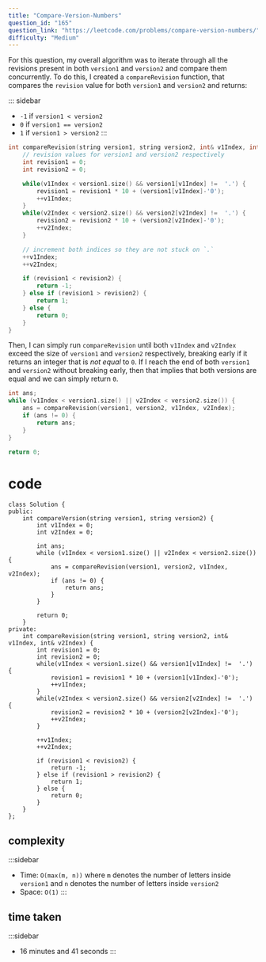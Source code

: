 ```yaml
---
title: "Compare-Version-Numbers"
question_id: "165"
question_link: "https://leetcode.com/problems/compare-version-numbers/"
difficulty: "Medium"
---
```


For this question, my overall algorithm was to iterate through all the revisions present in both `version1` and `version2`
and compare them concurrently.
To do this, I created a `compareRevision` function, 
that compares the `revision` value for both `version1` and `version2` and returns:

::: sidebar
- `-1` if `version1 < version2`
- `0` if `version1 == version2`
- `1` if `version1 > version2`
:::

```cpp
int compareRevision(string version1, string version2, int& v1Index, int& v2Index) {
    // revision values for version1 and version2 respectively
    int revision1 = 0;
    int revision2 = 0;

    while(v1Index < version1.size() && version1[v1Index] !=  '.') {
        revision1 = revision1 * 10 + (version1[v1Index]-'0');
        ++v1Index;
    }
    while(v2Index < version2.size() && version2[v2Index] !=  '.') {
        revision2 = revision2 * 10 + (version2[v2Index]-'0');
        ++v2Index;
    }

    // increment both indices so they are not stuck on `.`
    ++v1Index;
    ++v2Index;

    if (revision1 < revision2) {
        return -1;
    } else if (revision1 > revision2) {
        return 1;
    } else {
        return 0;
    }
}
```

Then, I can simply run `compareRevision` until both `v1Index` and `v2Index` exceed the size of `version1` and `version2` respectively,
breaking early if it returns an integer that is *not equal* to `0`.
If I reach the end of both `version1` and `version2` without breaking early,
then that implies that both versions are equal and we can simply return `0`.

```cpp
int ans;
while (v1Index < version1.size() || v2Index < version2.size()) {
    ans = compareRevision(version1, version2, v1Index, v2Index);
    if (ans != 0) {
        return ans;
    }
}

return 0;
```

# cod<span>e</span>

```{.cpp}
class Solution {
public:
    int compareVersion(string version1, string version2) {
        int v1Index = 0;
        int v2Index = 0;

        int ans;
        while (v1Index < version1.size() || v2Index < version2.size()) {
            ans = compareRevision(version1, version2, v1Index, v2Index);
            if (ans != 0) {
                return ans;
            }
        }

        return 0;
    }
private:
    int compareRevision(string version1, string version2, int& v1Index, int& v2Index) {
        int revision1 = 0;
        int revision2 = 0;
        while(v1Index < version1.size() && version1[v1Index] !=  '.') {
            revision1 = revision1 * 10 + (version1[v1Index]-'0');
            ++v1Index;
        }
        while(v2Index < version2.size() && version2[v2Index] !=  '.') {
            revision2 = revision2 * 10 + (version2[v2Index]-'0');
            ++v2Index;
        }

        ++v1Index;
        ++v2Index;

        if (revision1 < revision2) {
            return -1;
        } else if (revision1 > revision2) {
            return 1;
        } else {
            return 0;
        }
    }
};
```

## complexit<span>y</span>

:::sidebar
- Time: `O(max(m, n))` where `m` denotes the number of letters inside `version1` and `n` denotes the number of letters inside `version2`
- Space: `O(1)` 
:::

## time take<span>n</span>

:::sidebar
- 16 minutes and 41 seconds
:::
